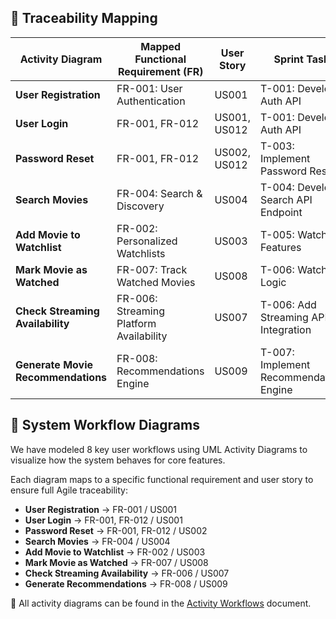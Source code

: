 ## 🔗 Traceability Mapping

| **Activity Diagram**               | **Mapped Functional Requirement (FR)** | **User Story** | **Sprint Task**                     |
|-----------------------------------|----------------------------------------|----------------|-------------------------------------|
| **User Registration**             | FR-001: User Authentication             | US001          | T-001: Develop Auth API             |
| **User Login**                    | FR-001, FR-012                          | US001, US012   | T-001: Develop Auth API             |
| **Password Reset**                | FR-001, FR-012                          | US002, US012   | T-003: Implement Password Reset     |
| **Search Movies**                 | FR-004: Search & Discovery              | US004          | T-004: Develop Search API Endpoint  |
| **Add Movie to Watchlist**        | FR-002: Personalized Watchlists         | US003          | T-005: Watchlist Features           |
| **Mark Movie as Watched**         | FR-007: Track Watched Movies            | US008          | T-006: Watchlist Logic              |
| **Check Streaming Availability**  | FR-006: Streaming Platform Availability | US007          | T-006: Add Streaming API Integration|
| **Generate Movie Recommendations**| FR-008: Recommendations Engine          | US009          | T-007: Implement Recommendation Engine |


## 🔄 System Workflow Diagrams

We have modeled 8 key user workflows using UML Activity Diagrams to visualize how the system behaves for core features.

Each diagram maps to a specific functional requirement and user story to ensure full Agile traceability:

- **User Registration** → FR-001 / US001
- **User Login** → FR-001, FR-012 / US001
- **Password Reset** → FR-001, FR-012 / US002
- **Search Movies** → FR-004 / US004
- **Add Movie to Watchlist** → FR-002 / US003
- **Mark Movie as Watched** → FR-007 / US008
- **Check Streaming Availability** → FR-006 / US007
- **Generate Recommendations** → FR-008 / US009

📁 All activity diagrams can be found in the [Activity Workflows](https://github.com/GrandDadDan/Movie-Watchlist/blob/main/Assignment_8/Activity%20Diagrams.md) document.
